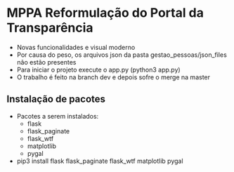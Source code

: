 # MPPA Reformulação do Portal da Transparência
- Novas funcionalidades e visual moderno
- Por causa do peso, os arquivos json da pasta gestao_pessoas/json_files não estão presentes
- Para iniciar o projeto execute o app.py (python3 app.py)
- O trabalho é feito na branch dev e depois sofre o merge na master

## Instalação de pacotes
- Pacotes a serem instalados:
    - flask
    - flask_paginate
    - flask_wtf
    - matplotlib
    - pygal
- pip3 install flask flask_paginate flask_wtf matplotlib pygal
